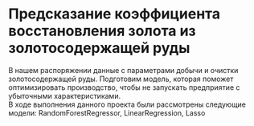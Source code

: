 # Предсказание коэффициента восстановления золота из золотосодержащей руды
В нашем распоряжении данные с параметрами добычи и очистки золотосодержащей руды. Подготовим модель, которая  поможет оптимизировать производство, чтобы не запускать предприятие с убыточными характеристиками.<br>
В ходе выполнения данного проекта были рассмотрены следующие модели: RandomForestRegressor, LinearRegression, Lasso
